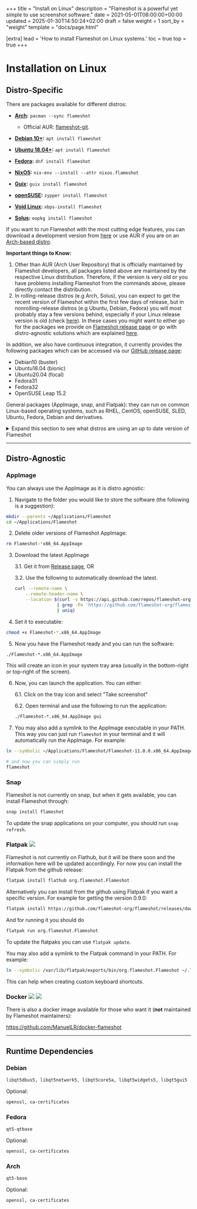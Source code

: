 +++
title = "Install on Linux"
description = "Flameshot is a powerful yet simple to use screenshot software."
date = 2021-05-01T08:00:00+00:00
updated = 2025-01-30T14:50:24+02:00
draft = false
weight = 1
sort_by = "weight"
template = "docs/page.html"

[extra]
lead = 'How to install Flameshot on Linux systems.'
toc = true
top = true
+++


# Installation on Linux

## Distro-Specific

There are packages available for different distros:

- **[Arch](https://www.archlinux.org/packages/community/x86_64/flameshot/):** `pacman --sync flameshot`
    - Official AUR: [flameshot-git](https://aur.archlinux.org/packages/flameshot-git).

- **[Debian 10+](https://tracker.debian.org/pkg/flameshot):** `apt install flameshot`

- **[Ubuntu 18.04+](https://launchpad.net/ubuntu/+source/flameshot):** `apt install flameshot`

- **[Fedora](https://src.fedoraproject.org/rpms/flameshot):** `dnf install flameshot`

- **[NixOS](https://search.nixos.org/packages?query=flameshot):** `nix-env --install --attr nixos.flameshot`

- **[Guix](https://packages.guix.gnu.org/packages/flameshot/):** `guix install flameshot`

- **[openSUSE](https://software.opensuse.org/package/flameshot):** `zypper install flameshot`

- **[Void Linux](https://github.com/voidlinux/void-packages/tree/master/srcpkgs/flameshot):** `xbps-install flameshot`

- **[Solus](https://dev.getsol.us/source/flameshot/):** `eopkg install flameshot`



If you want to run Flameshot with the most cutting edge features, you can
download a development version from [here](../development-build) or use AUR if you are on an [Arch-based distro](https://wiki.archlinux.org/title/Arch-based_distributions).


**Important things to Know:**

1. Other than AUR (Arch User Repository) that is officially maintained by Flameshot developers, all packages listed above are maintained by the respective Linux distribution. Therefore, if the version is very old or you have problems installing Flameshot from the commands above, please directly contact the distribution.
2. In rolling-release distros (e.g Arch, Solus), you can expect to get the recent version of Flameshot within the first few days of release, but in nonrolling-release distros (e.g Ubuntu, Debian, Fedora) you will most probably stay a few versions behind, especially if your Linux release version is old (check [here](https://repology.org/metapackage/flameshot/versions)). In these cases you might want to either go for the packages we provide on [Flameshot release page](https://github.com/flameshot-org/flameshot/releases) or go with distro-agnostic solutions which are explained [here](#distro-agnostic).


In addition, we also have continuous integration, it currently provides the following packages which can be accessed via our [GitHub release page](https://github.com/flameshot-org/flameshot/releases):

- Debian10 (buster)
- Ubuntu18.04 (bionic)
- Ubuntu20.04 (focal)
- Fedora31
- Fedora32
- OpenSUSE Leap 15.2

General packages (AppImage, snap, and Flatpak): they can run on common Linux-based operating systems, such as RHEL, CentOS, openSUSE, SLED, Ubuntu, Fedora, Debian and derivatives.

<details>
  <summary>Expand this section to see what distros are using an up to date version of Flameshot</summary>
  <a href="https://repology.org/metapackage/flameshot/versions">
    <img src="https://repology.org/badge/vertical-allrepos/flameshot.svg" alt="Packaging status">
  </a>
</details>


-------------------------------------------------

## Distro-Agnostic

### AppImage

You can always use the AppImage as it is distro agnostic:

1. Navigate to the folder you would like to store the software (the following is a suggestion):

```sh
mkdir --parents ~/Applications/Flameshot
cd ~/Applications/Flameshot
```

2. Delete older versions of Flameshot AppImage:

```sh
rm Flameshot-*x86_64.AppImage
```

3. Download the latest AppImage

   3.1. Get it from [Release page](https://github.com/flameshot-org/flameshot/releases/latest), OR

   3.2. Use the following to automatically download the latest.

    ```sh
    curl --remote-name \
        --remote-header-name \
        --location $(curl -s https://api.github.com/repos/flameshot-org/flameshot/releases/latest \
                    | grep -Po 'https://github.com/flameshot-org/flameshot/releases/download/[^}]*\.AppImage' \
                    | uniq)
    ```

4. Set it to executable:

```sh
chmod +x Flameshot-*.x86_64.AppImage
```

5. Now you have the Flameshot ready and you can run the software:

```sh
./Flameshot-*.x86_64.AppImage
```

This will create an icon in your system tray area (usually in the bottom-right or top-right of the screen). 

6. Now, you can launch the application. You can either:

    6.1. Click on the tray icon and select "Take screenshot"

    6.2. Open terminal and use the following to run the application:

    ```sh
    ./Flameshot-*.x86_64.AppImage gui
    ```
7. You may also add a symlink to the AppImage executable in your PATH. This way you can just run `flameshot` in your terminal and it will automatically run the AppImage. For example:

```sh
ln --symbolic ~/Applications/Flameshot/Flameshot-11.0.0.x86_64.AppImage ~/.local/bin/flameshot

# and now you can simply run
flameshot
```

### Snap

Flameshot is not currently on snap, but when it gets available, you can install Flameshot through:

```sh
snap install flameshot
```

To update the snap applications on your computer, you should run `snap refresh`.


### Flatpak  <img src="https://img.shields.io/flathub/downloads/org.flameshot.Flameshot">

Flameshot is not currently on Flathub, but it will be there soon and the information here will be updated accordingly. For now you can install the Flatpak from the github release:

```sh
flatpak install flathub org.flameshot.Flameshot
```

Alternatively you can install from the github using Flatpak if you want a specific version. For example for getting the version 0.9.0:

```sh
flatpak install https://github.com/flameshot-org/flameshot/releases/download/v0.9.0/org.flameshot.Flameshot-0.9.0.x86_64.flatpak
```

And for running it you should do

```sh
flatpak run org.flameshot.Flameshot
```

To update the flatpaks you can use `flatpak update`.

You may also add a symlink to the Flatpak command in your PATH. For example:

```sh
ln --symbolic /var/lib/flatpak/exports/bin/org.flameshot.Flameshot ~/.local/bin/flameshot
```

This can help when creating custom keyboard shortcuts.


### Docker  <img src="https://img.shields.io/docker/pulls/manuellr/flameshot">  <img src="https://img.shields.io/docker/image-size/manuellr/flameshot?sort=date">

There is also a docker image available for those who want it (**not** maintained by Flameshot maintainers):

<https://github.com/ManuelLR/docker-flameshot>

-------------------------------------------------

## Runtime Dependencies

### Debian

```sh
libqt5dbus5, libqt5network5, libqt5core5a, libqt5widgets5, libqt5gui5
```
Optional:

```sh
openssl, ca-certificates
```

### Fedora
```sh
qt5-qtbase
```

Optional:

```sh
openssl, ca-certificates
```

### Arch

```sh
qt5-base
```
Optional:

```sh
openssl, ca-certificates
```
